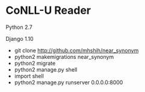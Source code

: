 # CoNLL-U Reader

Python 2.7

Django 1.10

- git clone http://github.com/mhshih/near_synonym
- python2 makemigrations near_synonym
- python2 migrate
- python2 manage.py shell
- import shell
- python2 manage.py runserver 0.0.0.0:8000

